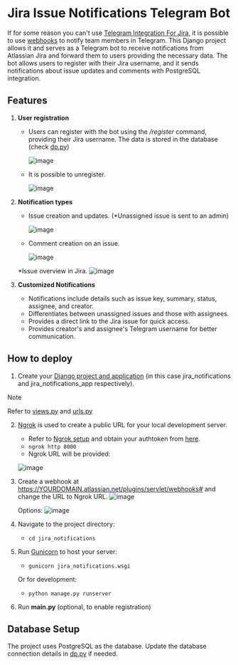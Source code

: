 # Jira Issue Notifications Telegram Bot
If for some reason you can't use [Telegram Integration For Jira](https://marketplace.atlassian.com/apps/1218556/telegram-integration-for-jira), it is possible to use [webhooks](https://developer.atlassian.com/server/jira/platform/webhooks/) to notify team members in Telegram. This Django project allows it and serves as a Telegram bot to receive notifications from Atlassian Jira and forward them to users providing the necessary data. The bot allows users to register with their Jira username, and it sends notifications about issue updates and comments with PostgreSQL integration. 
## Features
1. **User registration**
   - Users can register with the bot using the _/register_ command, providing their Jira username. The data is stored in the database (check [dp.py](https://github.com/DuranTonee/jira-issue-notifier/blob/main/jira_notifications/jira_notifications_app/db.py))

     ![image](https://github.com/DuranTonee/jira-issue-notifier/assets/95922080/df15efc5-1c71-4f58-b19d-024ee6e92947)
     
   - It is possible to unregister.

      ![image](https://github.com/DuranTonee/jira-issue-notifier/assets/95922080/b30e6e5a-17bd-4ea8-90ee-9595bdf00657)

2. **Notification types**
   - Issue creation and updates. (*Unassigned issue is sent to an admin)
  
     ![image](https://github.com/DuranTonee/jira-issue-notifier/assets/95922080/4f5e6cee-fbc3-4a5f-8b3d-fc04721e8731)

   - Comment creation on an issue.
  
     ![image](https://github.com/DuranTonee/jira-issue-notifier/assets/95922080/b036e148-160a-470c-842a-92c546c0f659)

   *Issue overview in Jira.
    ![image](https://github.com/DuranTonee/jira-issue-notifier/assets/95922080/0dadcfc6-8322-4211-aaa4-18543f2c5577)
   
3. **Customized Notifications**
   - Notifications include details such as issue key, summary, status, assignee, and creator.
   - Differentiates between unassigned issues and those with assignees.
   - Provides a direct link to the Jira issue for quick access.
   - Provides creator's and assignee's Telegram username for better communication.
     
## How to deploy
1. Create your [Django project and application](https://docs.djangoproject.com/en/5.0/intro/tutorial01/) (in this case jira_notifications and jira_notifications_app respectively).
  > [!NOTE]
  > Refer to [views.py](https://github.com/DuranTonee/jira-issue-notifier/blob/main/jira_notifications/jira_notifications_app/views.py) and [urls.py](https://github.com/DuranTonee/jira-issue-notifier/blob/main/jira_notifications/jira_notifications/urls.py)

2. [Ngrok](https://ngrok.com/) is used to create a public URL for your local development server.
   - Refer to [Ngrok setup](https://dashboard.ngrok.com/get-started/setup) and obtain your authtoken from [here](https://dashboard.ngrok.com/get-started/your-authtoken).
   - `ngrok http 8000`
   - Ngrok URL will be provided:

   ![image](https://github.com/DuranTonee/jira-issue-notifier/assets/95922080/c84d8332-8e52-4458-b485-696f3c2fd1d7)

3. Create a webhook at https://YOURDOMAIN.atlassian.net/plugins/servlet/webhooks# and change the URL to Ngrok URL.
   ![image](https://github.com/DuranTonee/jira-issue-notifier/assets/95922080/241f3edb-5e23-48a0-bf9c-c8e4db6bee9a)


   Options:
   ![image](https://github.com/DuranTonee/jira-issue-notifier/assets/95922080/edfe8973-4b1f-48dd-beec-39e6e9d2495e)
   
4. Navigate to the project directory:
   - `cd jira_notifications`
     
5. Run [Gunicorn](https://gunicorn.org/) to host your server:
   - `gunicorn jira_notifications.wsgi`

   Or for development:
   - `python manage.py runserver`
6. Run **main.py** (optional, to enable registration)

## Database Setup
The project uses PostgreSQL as the database. Update the database connection details in [dp.py](https://github.com/DuranTonee/jira-issue-notifier/blob/main/jira_notifications/jira_notifications_app/db.py) if needed.

